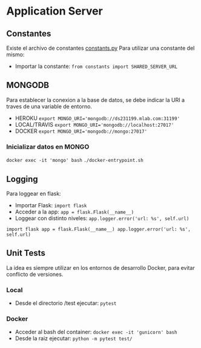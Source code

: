 # Application Server

## Constantes
Existe el archivo de constantes [constants.py](constants.py)
Para utilizar una constante del mismo:
* Importar la constante: `from constants import SHARED_SERVER_URL`

## MONGODB
Para establecer la conexion a la base de datos, se debe indicar la URI a traves de una variable de entorno.  
* HEROKU `export MONGO_URI='mongodb://ds231199.mlab.com:31199'`  
* LOCAL/TRAVIS  `export MONGO_URI='mongodb://localhost:27017'`  
* DOCKER `export MONGO_URI='mongodb://mongo:27017'`  

### Inicializar datos en MONGO
`docker exec -it 'mongo' bash`
`./docker-entrypoint.sh`

## Logging
Para loggear en flask:
* Importar Flask: `import flask`
* Acceder a la app: `app = flask.Flask(__name__)`
* Loggear con distinto niveles: `app.logger.error('url: %s', self.url)`

`
import flask
app = flask.Flask(__name__)
app.logger.error('url: %s', self.url)
`

## Unit Tests

La idea es siempre utilizar en los entornos de desarrollo Docker, para evitar conflicto de versiones.

### Local
* Desde el directorio /test ejecutar: `pytest` 

### Docker
* Acceder al bash del container: `docker exec -it 'gunicorn' bash`
* Desde la raiz ejecutar: `python -m pytest test/`





